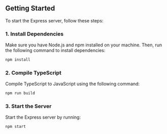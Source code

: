 ## Getting Started

To start the Express server, follow these steps:

### 1. Install Dependencies

Make sure you have Node.js and npm installed on your machine. Then, run the following command to install dependencies:

```bash
npm install
```

### 2. Compile TypeScript

Compile TypeScript to JavaScript using the following command:

```bash
npm run build
```

### 3. Start the Server

Start the Express server by running:

```bash
npm start
```
